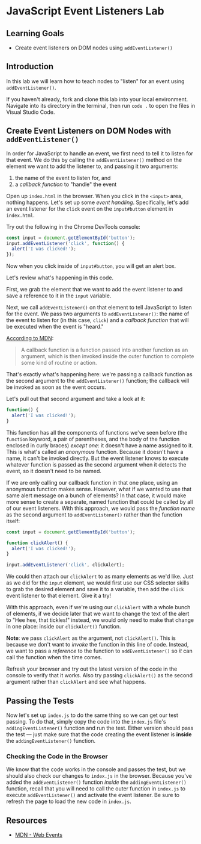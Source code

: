 # JavaScript Event Listeners Lab

## Learning Goals

- Create event listeners on DOM nodes using `addEventListener()`

## Introduction

In this lab we will learn how to teach nodes to "listen" for an event using
`addEventListener()`.

If you haven't already, fork and clone this lab into your local environment.
Navigate into its directory in the terminal, then run `code .` to open the files
in Visual Studio Code.

## Create Event Listeners on DOM Nodes with `addEventListener()`

In order for JavaScript to handle an event, we first need to tell it to listen
for that event. We do this by calling the `addEventListener()` method on the
element we want to add the listener to, and passing it two arguments:

1. the name of the event to listen for, and
2. a _callback function_ to "handle" the event

Open up `index.html` in the browser. When you click in the `<input>` area,
nothing happens. Let's set up some _event handling_. Specifically, let's add an
event listener for the `click` event on the `input#button` element in
`index.html`.

Try out the following in the Chrome DevTools console:

```js
const input = document.getElementById('button');
input.addEventListener('click', function() {
  alert('I was clicked!');
});
```

Now when you click inside of `input#button`, you will get an alert box.

Let's review what's happening in this code.

First, we grab the element that we want to add the event listener to and save a
reference to it in the `input` variable.

Next, we call `addEventListener()` on that element to tell JavaScript to listen
for the event. We pass two arguments to `addEventListener()`: the name of the
event to listen for (in this case, `click`) and a _callback function_ that will
be executed when the event is "heard."

[According to MDN][callback]:

> A callback function is a function passed into another function as an argument,
> which is then invoked inside the outer function to complete some kind of
> routine or action.

That's exactly what's happening here: we're passing a callback function as the
second argument to the `addEventListener()` function; the callback will be
invoked as soon as the event occurs.

Let's pull out that second argument and take a look at it:

```js
function() {
  alert('I was clicked!');
}
```

This function has all the components of functions we've seen before (the
`function` keyword, a pair of parentheses, and the body of the function enclosed
in curly braces) _except one_: it doesn't have a name assigned to it. This is
what's called an _anonymous_ function. Because it doesn't have a name, it can't
be invoked directly. But the event listener knows to execute whatever function
is passed as the second argument when it detects the event, so it doesn't need
to be named.

If we are only calling our callback function in that one place, using an
anonymous function makes sense. However, what if we wanted to use that same
alert message on a bunch of elements? In that case, it would make more sense to
create a separate, named function that could be called by all of our event
listeners. With this approach, we would pass the _function name_ as the second
argument to `addEventListener()` rather than the function itself:

```js
const input = document.getElementById('button');

function clickAlert() {
  alert('I was clicked!');
}

input.addEventListener('click', clickAlert);
```

We could then attach our `clickAlert` to as many elements as we'd like. Just as
we did for the `input` element, we would first use our CSS selector skills to
grab the desired element and save it to a variable, then add the `click` event
listener to that element. Give it a try!

With this approach, even if we're using our `clickAlert` with a whole bunch of
elements, if we decide later that we want to change the text of the alert to
"Hee hee, that tickles!" instead, we would only need to make that change in one
place: inside our `clickAlert()` function.

**Note**: we pass `clickAlert` as the argument, not `clickAlert()`. This is
because we don't want to _invoke_ the function in this line of code. Instead, we
want to pass a _reference_ to the function to `addEventListener()` so _it_ can
call the function when the time comes.

Refresh your browser and try out the latest version of the code in the console
to verify that it works. Also try passing `clickAlert()` as the second argument
rather than `clickAlert` and see what happens.

## Passing the Tests

Now let's set up `index.js` to do the same thing so we can get our test passing.
To do that, simply copy the code into the `index.js` file's
`addingEventListener()` function and run the test. Either version should pass
the test — just make sure that the code creating the event listener is **inside**
the `addingEventListener()` function.

### Checking the Code in the Browser

We know that the code works in the console and passes the test, but we should
also check our changes to `index.js` in the browser. Because you've added the
`addEventListener()` function _inside_ the `addingEventListener()` function,
recall that you will need to call the outer function in `index.js` to execute
`addEventListener()` and activate the event listener. Be sure to refresh the
page to load the new code in `index.js`.

## Resources

- [MDN - Web Events](https://developer.mozilla.org/en-US/docs/Web/Events)

[callback]: https://developer.mozilla.org/en-US/docs/Glossary/Callback_function
